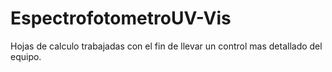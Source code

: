 # EspectrofotometroUV-Vis
Hojas de calculo trabajadas con el fin de llevar un control mas detallado del equipo.
